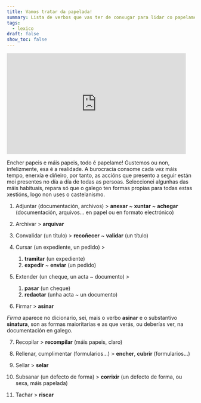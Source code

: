 ```yaml
---
title: Vamos tratar da papelada!
summary: Lista de verbos que vas ter de conxugar para lidar co papelame
tags:
  - lexico
draft: false
show_toc: false
---
```

<iframe src="https://giphy.com/embed/H4iTqZzLoxVLp97Ige" width="480" height="270" frameBorder="0" class="giphy-embed" allowFullScreen></iframe><p><a href="https://giphy.com/gifs/black-and-white-thebeeshaws-the-bee-shaws-H4iTqZzLoxVLp97Ige"></a></p>


Encher papeis e máis papeis, todo é papelame! Gustemos ou non, infelizmente, esa é a realidade. A burocracia consome cada vez máis tempo, enerxía e diñeiro, por tanto, as accións que presento a seguir están moi presentes no día a día de todas as persoas. Seleccionei algunhas das máis habituais, repara só que o galego ten formas propias para todas estas xestións, logo non uses o castelanismo.

<article>

1. Adjuntar (documentación, archivos) > **anexar** ~ **xuntar** ~ **achegar** (documentación, arquivos... en papel ou en formato electrónico)

</article>

<article>

2. Archivar > **arquivar**

</article>

<article>

3. Convalidar (un título) > **recoñecer** ~ **validar** (un título)

</article>

<article>

4. Cursar (un expediente, un pedido) > 

   1. **tramitar** (un expediente)
   2. **expedir** ~ **enviar** (un pedido)

</article>

<article>

5. Extender (un cheque, un acta ~ documento) > 

   1. **pasar** (un cheque)
   2. **redactar** (unha acta ~ un documento)

</article>

<article>

6. Firmar > **asinar**

*Firma* aparece no dicionario, sei, mais o verbo **asinar** e o substantivo **sinatura**, son as formas maioritarias e as que verás, ou deberías ver, na documentación en galego.

</article>

<article>

7. Recopilar > **recompilar** (máis papeis, claro)

</article>

<article>

8. Rellenar, cumplimentar (formularios...) > **encher**, **cubrir** (formularios...)

</article>

<article>

9. Sellar > **selar** 

</article>

<article>

10. Subsanar (un defecto de forma) > **corrixir** (un defecto de forma, ou sexa, máis papelada)

</article>

<article>

11. Tachar > **riscar**

</article>